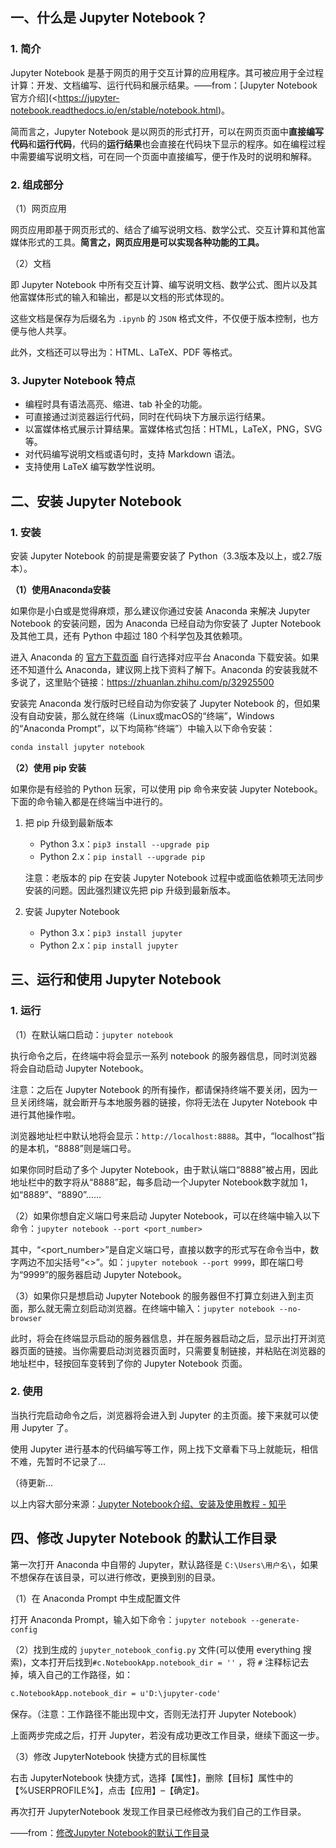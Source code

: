 ## 一、什么是 Jupyter Notebook？

### 1. 简介

Jupyter Notebook 是基于网页的用于交互计算的应用程序。其可被应用于全过程计算：开发、文档编写、运行代码和展示结果。——from：[Jupyter Notebook官方介绍](<https://jupyter-notebook.readthedocs.io/en/stable/notebook.html)。

简而言之，Jupyter Notebook 是以网页的形式打开，可以在网页页面中**直接编写代码**和**运行代码**，代码的**运行结果**也会直接在代码块下显示的程序。如在编程过程中需要编写说明文档，可在同一个页面中直接编写，便于作及时的说明和解释。

### 2. 组成部分

（1）网页应用

网页应用即基于网页形式的、结合了编写说明文档、数学公式、交互计算和其他富媒体形式的工具。**简言之，网页应用是可以实现各种功能的工具。**

（2）文档

即 Jupyter Notebook 中所有交互计算、编写说明文档、数学公式、图片以及其他富媒体形式的输入和输出，都是以文档的形式体现的。

这些文档是保存为后缀名为 `.ipynb` 的 `JSON` 格式文件，不仅便于版本控制，也方便与他人共享。

此外，文档还可以导出为：HTML、LaTeX、PDF 等格式。

### 3.  Jupyter Notebook 特点

- 编程时具有语法高亮、缩进、tab 补全的功能。
- 可直接通过浏览器运行代码，同时在代码块下方展示运行结果。
- 以富媒体格式展示计算结果。富媒体格式包括：HTML，LaTeX，PNG，SVG 等。
- 对代码编写说明文档或语句时，支持 Markdown 语法。
- 支持使用 LaTeX 编写数学性说明。



## 二、安装 Jupyter Notebook

### 1. 安装

安装 Jupyter Notebook 的前提是需要安装了 Python（3.3版本及以上，或2.7版本）。

**（1）使用Anaconda安装**

如果你是小白或是觉得麻烦，那么建议你通过安装 Anaconda 来解决 Jupyter Notebook 的安装问题，因为 Anaconda 已经自动为你安装了 Jupter Notebook 及其他工具，还有 Python 中超过 180 个科学包及其依赖项。

进入 Anaconda 的 [官方下载页面](<https://www.anaconda.com/distribution/>) 自行选择对应平台 Anaconda 下载安装。如果还不知道什么 Anaconda，建议网上找下资料了解下。Anaconda 的安装我就不多说了，这里贴个链接：<https://zhuanlan.zhihu.com/p/32925500>

安装完 Anaconda 发行版时已经自动为你安装了 Jupyter Notebook 的，但如果没有自动安装，那么就在终端（Linux或macOS的“终端”，Windows的“Anaconda Prompt”，以下均简称“终端”）中输入以下命令安装：

``` python
conda install jupyter notebook
```

**（2）使用 pip 安装**

如果你是有经验的 Python 玩家，可以使用 pip 命令来安装 Jupyter Notebook。下面的命令输入都是在终端当中进行的。

1. 把 pip 升级到最新版本

   - Python 3.x：`pip3 install --upgrade pip`
   - Python 2.x：`pip install --upgrade pip`

   注意：老版本的 pip 在安装 Jupyter Notebook 过程中或面临依赖项无法同步安装的问题。因此强烈建议先把 pip 升级到最新版本。

2. 安装 Jupyter Notebook

   - Python 3.x：`pip3 install jupyter`
   - Python 2.x：`pip install jupyter`



## 三、运行和使用 Jupyter Notebook

### 1. 运行

（1）在默认端口启动：`jupyter notebook`

执行命令之后，在终端中将会显示一系列 notebook 的服务器信息，同时浏览器将会自动启动 Jupyter Notebook。

注意：之后在 Jupyter Notebook 的所有操作，都请保持终端不要关闭，因为一旦关闭终端，就会断开与本地服务器的链接，你将无法在 Jupyter Notebook 中进行其他操作啦。

浏览器地址栏中默认地将会显示：`http://localhost:8888`。其中，“localhost”指的是本机，“8888”则是端口号。

如果你同时启动了多个 Jupyter Notebook，由于默认端口“8888”被占用，因此地址栏中的数字将从“8888”起，每多启动一个Jupyter Notebook数字就加 1，如“8889”、“8890”……

（2）如果你想自定义端口号来启动 Jupyter Notebook，可以在终端中输入以下命令：`jupyter notebook --port <port_number>`

其中，“<port_number>”是自定义端口号，直接以数字的形式写在命令当中，数字两边不加尖括号“<>”。如：`jupyter notebook --port 9999`，即在端口号为“9999”的服务器启动 Jupyter Notebook。

（3）如果你只是想启动 Jupyter Notebook 的服务器但不打算立刻进入到主页面，那么就无需立刻启动浏览器。在终端中输入：`jupyter notebook --no-browser`

此时，将会在终端显示启动的服务器信息，并在服务器启动之后，显示出打开浏览器页面的链接。当你需要启动浏览器页面时，只需要复制链接，并粘贴在浏览器的地址栏中，轻按回车变转到了你的 Jupyter Notebook 页面。

### 2. 使用

当执行完启动命令之后，浏览器将会进入到 Jupyter 的主页面。接下来就可以使用 Jupyter 了。

使用 Jupyter 进行基本的代码编写等工作，网上找下文章看下马上就能玩，相信不难，先暂时不记录了…

（待更新…

以上内容大部分来源：[Jupyter Notebook介绍、安装及使用教程 - 知乎](<https://zhuanlan.zhihu.com/p/33105153>)



## 四、修改 Jupyter Notebook 的默认工作目录

第一次打开 Anaconda 中自带的 Jupyter，默认路径是 `C:\Users\用户名\`，如果不想保存在该目录，可以进行修改，更换到别的目录。

（1）在 Anaconda Prompt 中生成配置文件

打开 Anaconda Prompt，输入如下命令：`jupyter notebook --generate-config`

（2）找到生成的 `jupyter_notebook_config.py` 文件(可以使用 everything 搜索)，文本打开后找到`#c.NotebookApp.notebook_dir = ''` ，将 `#` 注释标记去掉，填入自己的工作路径，如：

``` xml
c.NotebookApp.notebook_dir = u'D:\jupyter-code'
```

保存。（注意：工作路径不能出现中文，否则无法打开 Jupyter Notebook）

上面两步完成之后，打开 Jupyter，若没有成功更改工作目录，继续下面这一步。

（3）修改 JupyterNotebook 快捷方式的目标属性

右击 JupyterNotebook 快捷方式，选择【属性】，删除【目标】属性中的【%USERPROFILE%】，点击【应用】–【确定】。

再次打开 JupyterNotebook 发现工作目录已经修改为我们自己的工作目录。 

——from：[修改Jupyter Notebook的默认工作目录](<https://blog.csdn.net/yuanxiang01/article/details/79217469>)





